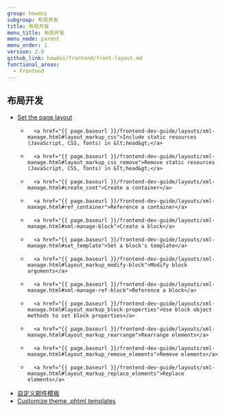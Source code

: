 ```yaml
---
group: howdoi
subgroup: 布局开发
title: 布局开发
menu_title: 布局开发
menu_node: parent
menu_order: 1
version: 2.0
github_link: howdoi/frontend/front-layout.md
functional_areas:
  - Frontend
---
```


## 布局开发

- 	<a href="{{ page.baseurl }}/frontend-dev-guide/layouts/xml-manage.html#layout_markup_columns">Set the page layout</a>
	- 		<a href="{{ page.baseurl }}/frontend-dev-guide/layouts/xml-manage.html#layout_markup_css">Include static resources (JavaScript, CSS, fonts) in &lt;head&gt;</a>
	- 		<a href="{{ page.baseurl }}/frontend-dev-guide/layouts/xml-manage.html#layout_markup_css_remove">Remove static resources (JavaScript, CSS, fonts) in &lt;head&gt;</a>
	- 		<a href="{{ page.baseurl }}/frontend-dev-guide/layouts/xml-manage.html#create_cont">Create a container</a>
	- 		<a href="{{ page.baseurl }}/frontend-dev-guide/layouts/xml-manage.html#ref_container">Reference a container</a>
	- 		<a href="{{ page.baseurl }}/frontend-dev-guide/layouts/xml-manage.html#xml-manage-block">Create a block</a>
	- 		<a href="{{ page.baseurl }}/frontend-dev-guide/layouts/xml-manage.html#set_template">Set a block's template</a>
	- 		<a href="{{ page.baseurl }}/frontend-dev-guide/layouts/xml-manage.html#layout_markup_modify-block">Modify block arguments</a>
	- 		<a href="{{ page.baseurl }}/frontend-dev-guide/layouts/xml-manage.html#xml-manage-ref-block">Reference a block</a>
	- 		<a href="{{ page.baseurl }}/frontend-dev-guide/layouts/xml-manage.html#layout_markup_block-properties">Use block object methods to set block properties</a>
	- 		<a href="{{ page.baseurl }}/frontend-dev-guide/layouts/xml-manage.html#layout_markup_rearrange">Rearrange elements</a>
	- 		<a href="{{ page.baseurl }}/frontend-dev-guide/layouts/xml-manage.html#layout_markup_remove_elements">Remove elements</a>
	- 		<a href="{{ page.baseurl }}/frontend-dev-guide/layouts/xml-manage.html#layout_markup_replace_elements">Replace elements</a>
- <a href="{{ page.baseurl }}/frontend-dev-guide/templates/template-email.html">自定义邮件模板</a>
- <a href="{{ page.baseurl }}/frontend-dev-guide/templates/template-walkthrough.html">Customize theme .phtml templates</a>

	
